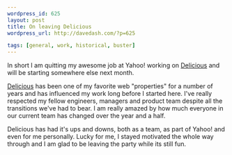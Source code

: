 ```yaml
--- 
wordpress_id: 625
layout: post
title: On leaving Delicious
wordpress_url: http://davedash.com/?p=625

tags: [general, work, historical, buster]
---
```


[d]: http://delicious.com/

In short I am quitting my awesome job at Yahoo! working on [Delicious][d] and will be starting somewhere else next month.

[Delicious][d] has been one of my favorite web "properties" for a number of years and has influenced my work long before I started here.  I've really respected my fellow engineers, managers and product team despite all the transitions we've had to bear.  I am really amazed by how much everyone in our current team has changed over the year and a half.

Delicious has had it's ups and downs, both as a team, as part of Yahoo! and even for me personally.  Lucky for me, I stayed motivated the whole way through and I am glad to be leaving the party while its still fun.
